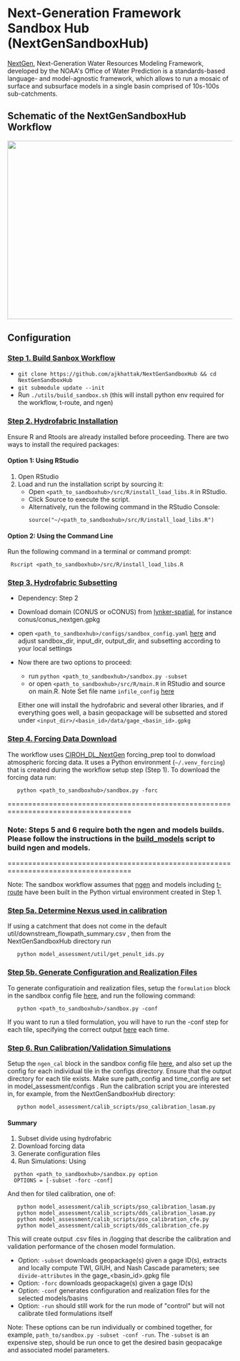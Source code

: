 # Next-Generation Framework Sandbox Hub (NextGenSandboxHub)
[NextGen](https://github.com/NOAA-OWP/ngen), Next-Generation Water Resources Modeling Framework, developed by the NOAA's Office of Water Prediction is a standards-based language- and model-agnostic framework, which allows to run a mosaic of surface and subsurface models in a single basin comprised of 10s-100s sub-catchments. 

## Schematic of the NextGenSandboxHub Workflow

<div align="center">
<img src="https://github.com/user-attachments/assets/d06b3cf9-6019-4ebd-86f1-e797b4debbae" style="width:800px; height:400px;"/>
</div>

## Configuration

### <ins>  Step 1. Build Sanbox Workflow
  - `git clone https://github.com/ajkhattak/NextGenSandboxHub && cd NextGenSandboxHub`
  - `git submodule update --init`
  - Run `./utils/build_sandbox.sh` (this will install python env required for the workflow, t-route, and ngen)
  
### <ins>  Step 2. Hydrofabric Installation
Ensure R and Rtools are already installed before proceeding. There are two ways to install the required packages:
  #### Option 1: Using RStudio
  1. Open RStudio
  2. Load and run the installation script by sourcing it:
     - Open `<path_to_sandboxhub>/src/R/install_load_libs.R` in RStudio.
     - Click Source to execute the script.
     - Alternatively, run the following command in the RStudio Console:
       ```
       source("~/<path_to_sandboxhub>/src/R/install_load_libs.R")
       ```
  #### Option 2: Using the Command Line
  Run the following command in a terminal or command prompt:
  ```
   Rscript <path_to_sandboxhub>/src/R/install_load_libs.R
  ```

### <ins> Step 3. Hydrofabric Subsetting
  - Dependency: Step 2
  - Download domain (CONUS or oCONUS) from [lynker-spatial](https://www.lynker-spatial.com/data?path=hydrofabric%2Fv2.2%2F), for instance conus/conus_nextgen.gpkg
  - open `<path_to_sandboxhub>/configs/sandbox_config.yaml` [here](configs/sandbox_config.yaml) and adjust sandbox_dir, input_dir, output_dir, and subsetting according to your local settings
  - Now there are two options to proceed:
      - run `python <path_to_sandboxhub>/sandbox.py -subset`
      - or open `<path_to_sandboxhub>/src/R/main.R` in RStudio and source on main.R. Note Set file name `infile_config` [here](https://github.com/ajkhattak/NextGenSandboxHub/blob/main/src/R/main.R#L53) 
    
    Either one will install the hydrofabric and several other libraries, and if everything goes well, a basin geopackage will be subsetted and stored under `<input_dir>/<basin_id>/data/gage_<basin_id>.gpkg`

### <ins> Step 4. Forcing Data Download
The workflow uses [CIROH_DL_NextGen](https://github.com/ajkhattak/CIROH_DL_NextGen) forcing_prep tool to donwload atmospheric forcing data. It uses a Python environment (`~/.venv_forcing`) that is created during the workflow setup step (Step 1). To download the forcing data run:
```
   python <path_to_sandboxhub>/sandbox.py -forc
```

====================================================================================
### Note: Steps 5 and 6 require both the ngen and models builds. Please follow the instructions in the [build_models](https://github.com/ajkhattak/NextGenSandboxHub/blob/main/utils/build_models.sh) script to build ngen and models.
====================================================================================

Note: The sandbox workflow assumes that [ngen](https://github.com/NOAA-OWP/ngen) and models including [t-route](https://github.com/NOAA-OWP/t-route) have been built in the Python virtual environment created in Step 1.

 ### <ins>  Step 5a. Determine Nexus used in calibration
If using a catchment that does not come in the default util/downstream_flowpath_summary.csv , then from the NextGenSandboxHub directory run 
 ```
    python model_assessment/util/get_penult_ids.py
 ```

### <ins>  Step 5b. Generate Configuration and Realization Files
To generate configuratioin and realization files, setup the `formulation` block in the sandbox config file [here](configs/sandbox_config.yaml), and run the following command:
 ```
    python <path_to_sandboxhub>/sandbox.py -conf
 ```
 If you want to run a tiled formulation, you will have to run the -conf step for each tile, specifying the correct output [here](configs/sandbox_config.yaml) each time.

### <ins> Step 6. Run Calibration/Validation Simulations
Setup the `ngen_cal` block in the sandbox config file [here](configs/sandbox_config.yaml), and also set up the config for each individual tile in the configs directory. Ensure that the output directory for each tile exists. Make sure path_config and time_config are set in model_assessment/configs . Run the calibration script you are interested in, for example, from the NextGenSandboxHub directory:
 ```
    python model_assessment/calib_scripts/pso_calibration_lasam.py      
 ```

#### Summary
1. Subset divide using hydrofabric
2. Download forcing data
3. Generate configuration files
4. Run Simulations: Using
  ```
    python <path_to_sandboxhub>/sandbox.py option
    OPTIONS = [-subset -forc -conf]
  ```
And then for tiled calibration, one of:
 ```
    python model_assessment/calib_scripts/pso_calibration_lasam.py      
    python model_assessment/calib_scripts/dds_calibration_lasam.py   
    python model_assessment/calib_scripts/pso_calibration_cfe.py       
    python model_assessment/calib_scripts/dds_calibration_cfe.py     
 ```
 This will create output .csv files in /logging that describe the calibration and validation performance of the chosen model formulation.

- Option: `-subset` downloads geopackage(s) given a gage ID(s), extracts and locally compute TWI, GIUH, and Nash Cascade parameters; see `divide-attributes` in the gage_<basin_id>.gpkg file
- Option: `-forc` downloads geopackage(s) given a gage ID(s)
- Option: `-conf` generates configuration and realization files for the selected models/basins
- Option: `-run` should still work for the run mode of "control" but will not calibrate tiled formulations itself

Note: These options can be run individually or combined together, for example, `path_to/sandbox.py -subset -conf -run`. The `-subset` is an expensive step, should be run once to get the desired basin geopacakge and associated model parameters.



